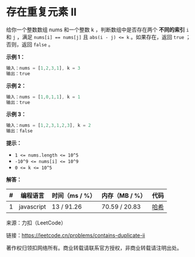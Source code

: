 # 存在重复元素 II

给你一个整数数组 nums 和一个整数 k ，判断数组中是否存在两个 **不同的索引** `i` 和 `j` ，满足 `nums[i] == nums[j]` 且 `abs(i - j) <= k` 。如果存在，返回 `true` ；否则，返回 `false` 。

**示例 1：**

``` javascript
输入：nums = [1,2,3,1], k = 3
输出：true
```

**示例 2：**

``` javascript
输入：nums = [1,0,1,1], k = 1
输出：true
```

**示例 3：**

``` javascript
输入：nums = [1,2,3,1,2,3], k = 2
输出：false
```

**提示：**

- `1 <= nums.length <= 10^5`
- `-10^9 <= nums[i] <= 10^9`
- `0 <= k <= 10^5`

**解答：**

**#**|**编程语言**|**时间（ms / %）**|**内存（MB / %）**|**代码**
--|--|--|--|--
1|javascript|13 / 91.26|70.59 / 20.83|[哈希](./javascript/ac_v1.js)

来源：力扣（LeetCode）

链接：https://leetcode.cn/problems/contains-duplicate-ii

著作权归领扣网络所有。商业转载请联系官方授权，非商业转载请注明出处。

